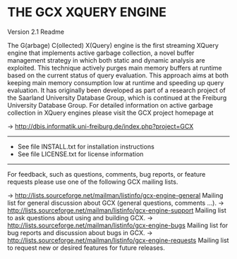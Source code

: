 # THE GCX XQUERY ENGINE
Version 2.1 Readme

The G(arbage) C(ollected) X(Query) engine is the first streaming
XQuery engine that implements active garbage collection, a novel
buffer management strategy in which both static and dynamic analysis
are exploited. This technique actively purges main memory buffers at
runtime based on the current status of query evaluation.
This approach aims at both keeping main memory consumption low at
runtime and speeding up query evaluation. 
It has originally been developed as part of a research project of 
the Saarland University Database Group, which is continued at
the Freiburg University Database Group. For detailed information on
active garbage collection in XQuery engines please visit the GCX
project homepage at

  -> http://dbis.informatik.uni-freiburg.de/index.php?project=GCX

------------------------------------------------------------
* See file INSTALL.txt for installation instructions
* See file LICENSE.txt for license information
------------------------------------------------------------

For feedback, such as questions, comments, bug reports, or 
feature requests please use one of the following GCX mailing lists.

  -> http://lists.sourceforge.net/mailman/listinfo/gcx-engine-general
     Mailing list for general discussion about GCX (general questions,
     comments ...).
  -> http://lists.sourceforge.net/mailman/listinfo/gcx-engine-support
     Mailing list to ask questions about using and building GCX.
  -> http://lists.sourceforge.net/mailman/listinfo/gcx-engine-bugs
     Mailing list for bug reports and discussion about bugs in GCX.
  -> http://lists.sourceforge.net/mailman/listinfo/gcx-engine-requests
     Mailing list to request new or desired features for future
     releases.
